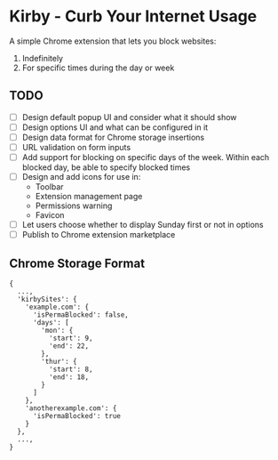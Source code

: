# Kirby - Curb Your Internet Usage

A simple Chrome extension that lets you block websites:

1. Indefinitely
2. For specific times during the day or week

## TODO

- [ ] Design default popup UI and consider what it should show
- [ ] Design options UI and what can be configured in it
- [ ] Design data format for Chrome storage insertions
- [ ] URL validation on form inputs
- [ ] Add support for blocking on specific days of the week. Within each blocked day, be able to specify blocked times
- [ ] Design and add icons for use in:
  - Toolbar
  - Extension management page
  - Permissions warning
  - Favicon
- [ ] Let users choose whether to display Sunday first or not in options
- [ ] Publish to Chrome extension marketplace

## Chrome Storage Format

```
{
  ...,
  'kirbySites': {
    'example.com': {
      'isPermaBlocked': false,
      'days': [
        'mon': {
          'start': 9,
          'end': 22,
        },
        'thur': {
          'start': 8,
          'end': 18,
        }
      ]
    },
    'anotherexample.com': {
      'isPermaBlocked': true
    }
  },
  ...,
}
```
